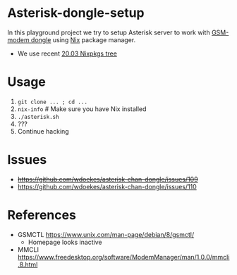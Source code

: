 Asterisk-dongle-setup
=====================

In this playground project we try to setup Asterisk server to work with
[GSM-modem dongle](https://github.com/wdoekes/asterisk-chan-dongle) using
[Nix](https://nixos.org) package manager.

* We use recent
  [20.03 Nixpkgs tree](https://github.com/NixOS/nixpkgs/tree/076c67fdea6d0529a568c7d0e0a72e6bc161ecf5/)


Usage
=====

1. `git clone ... ; cd ...`
0. `nix-info` # Make sure you have Nix installed
2. `./asterisk.sh`
3. ???
4. Continue hacking


Issues
======


* ~~https://github.com/wdoekes/asterisk-chan-dongle/issues/109~~
* https://github.com/wdoekes/asterisk-chan-dongle/issues/110


References
==========

* GSMCTL https://www.unix.com/man-page/debian/8/gsmctl/
  - Homepage looks inactive
* MMCLI https://www.freedesktop.org/software/ModemManager/man/1.0.0/mmcli.8.html
